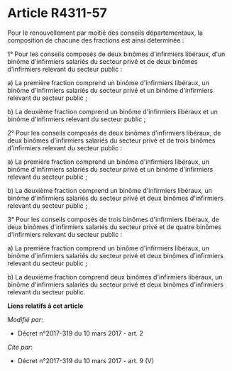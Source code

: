 # Article R4311-57

Pour le renouvellement par moitié des conseils départementaux, la composition de chacune des fractions est ainsi
déterminée : 

1° Pour les conseils composés de deux binômes d'infirmiers libéraux,  d'un binôme d'infirmiers salariés du secteur privé et
de deux binômes  d'infirmiers relevant du secteur public : 

a) La  première fraction comprend un binôme d'infirmiers libéraux, un binôme  d'infirmiers salariés du secteur privé et un
binôme d'infirmiers  relevant du secteur public ; 

b) La deuxième fraction comprend un binôme d'infirmiers libéraux et un binôme d'infirmiers relevant du secteur public ; 

2° Pour les conseils composés de deux binômes d'infirmiers libéraux, de  deux binômes d'infirmiers salariés du secteur privé
et de trois binômes  d'infirmiers relevant du secteur public : 

a) La  première fraction comprend un binôme d'infirmiers libéraux, un binôme  d'infirmiers salariés du secteur privé et un
binôme d'infirmiers  relevant du secteur public ; 

b) La deuxième  fraction comprend un binôme d'infirmiers libéraux, un binôme  d'infirmiers salariés du secteur privé et deux
binômes d'infirmiers  relevant du secteur public ; 

3° Pour les conseils  composés de trois binômes d'infirmiers libéraux, de deux binômes  d'infirmiers salariés du secteur
privé et de quatre binômes d'infirmiers  relevant du secteur public : 

a) La première  fraction comprend un binôme d'infirmiers libéraux, un binôme  d'infirmiers salariés du secteur privé et deux
binômes d'infirmiers  relevant du secteur public ; 

b) La deuxième  fraction comprend deux binômes d'infirmiers libéraux, un binôme  d'infirmiers salariés du secteur privé et
deux binômes d'infirmiers  relevant du secteur public.

**Liens relatifs à cet article**

_Modifié par_:

  - Décret n°2017-319 du 10 mars 2017 - art. 2

_Cité par_:

  - Décret n°2017-319 du 10 mars 2017 - art. 9 (V)
